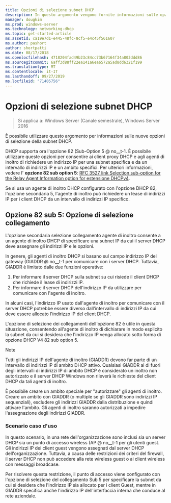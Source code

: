 ```yaml
---
title: Opzioni di selezione subnet DHCP
description: In questo argomento vengono fornite informazioni sulle opzioni di selezione della subnet DHCP per Dynamic Host Configuration Protocol (DHCP) in Windows Server 2016.
manager: dougkim
ms.prod: windows-server
ms.technology: networking-dhcp
ms.topic: get-started-article
ms.assetid: ca19e7d1-e445-48fc-8cf5-e4c45f561607
ms.author: pashort
author: shortpatti
ms.date: 08/17/2018
ms.openlocfilehash: 4718204fad49b23c84cc73b67164f34a803ddd86
ms.sourcegitcommit: 6aff3d88ff22ea141a6ea6572a5ad8dd6321f199
ms.translationtype: MT
ms.contentlocale: it-IT
ms.lasthandoff: 09/27/2019
ms.locfileid: "71405756"
---
```

# <a name="dhcp-subnet-selection-options"></a>Opzioni di selezione subnet DHCP

>Si applica a: Windows Server (Canale semestrale), Windows Server 2016

È possibile utilizzare questo argomento per informazioni sulle nuove opzioni di selezione della subnet DHCP.

DHCP supporta ora l'opzione 82 \(Sub-Option 5 @ no__t-1. È possibile utilizzare queste opzioni per consentire ai client proxy DHCP e agli agenti di inoltro di richiedere un indirizzo IP per una subnet specifica e da un intervallo di indirizzi IP e un ambito specifici.  Per ulteriori informazioni, vedere l' **opzione 82 sub option 5**: [RFC 3527 link Selection sub-option for the Relay Agent Information option for estensione DHCPv4](https://tools.ietf.org/html/rfc3527).

Se si usa un agente di inoltro DHCP configurato con l'opzione DHCP 82, l'opzione secondaria 5, l'agente di inoltro può richiedere un lease di indirizzi IP per i client DHCP da un intervallo di indirizzi IP specifico.


## <a name="option-82-sub-option-5-link-selection-sub-option"></a>Opzione 82 sub 5: Opzione di selezione collegamento

L'opzione secondaria selezione collegamento agente di inoltro consente a un agente di inoltro DHCP di specificare una subnet IP da cui il server DHCP deve assegnare gli indirizzi IP e le opzioni.

In genere, gli agenti di inoltro DHCP si basano sul campo indirizzo IP del gateway \(GIADDR @ no__t-1 per comunicare con i server DHCP. Tuttavia, GIADDR è limitato dalle due funzioni operative:

1. Per informare il server DHCP sulla subnet su cui risiede il client DHCP che richiede il lease di indirizzi IP.
2. Per informare il server DHCP dell'indirizzo IP da utilizzare per comunicare con l'agente di inoltro.

In alcuni casi, l'indirizzo IP usato dall'agente di inoltro per comunicare con il server DHCP potrebbe essere diverso dall'intervallo di indirizzi IP da cui deve essere allocato l'indirizzo IP del client DHCP. 

L'opzione di selezione dei collegamenti dell'opzione 82 è utile in questa situazione, consentendo all'agente di inoltro di dichiarare in modo esplicito la subnet da cui si desidera che l'indirizzo IP venga allocato sotto forma di opzione DHCP V4 82 sub option 5.

> [!NOTE]
>
> Tutti gli indirizzi IP dell'agente di inoltro (GIADDR) devono far parte di un intervallo di indirizzi IP di ambito DHCP attivo. Qualsiasi GIADDR al di fuori degli intervalli di indirizzi IP di ambito DHCP è considerato un inoltro non autorizzato e il server DHCP Windows non rileverà le richieste del client DHCP da tali agenti di inoltro.
>
> È possibile creare un ambito speciale per "autorizzare" gli agenti di inoltro. Creare un ambito con GIADDR (o multiple se gli GIADDR sono indirizzi IP sequenziali), escludere gli indirizzi GIADDR dalla distribuzione e quindi attivare l'ambito. Gli agenti di inoltro saranno autorizzati a impedire l'assegnazione degli indirizzi GIADDR.


### <a name="use-case-scenario"></a>Scenario caso d'uso

In questo scenario, in una rete dell'organizzazione sono inclusi sia un server DHCP sia un punto di accesso wireless \(AP @ no__t-1 per gli utenti guest. Gli indirizzi IP dei client guest vengono assegnati dal server DHCP dell'organizzazione. Tuttavia, a causa delle restrizioni dei criteri del firewall, il server DHCP non può accedere alla rete wireless guest o ai client wireless con messaggi broadcase.

Per risolvere questa restrizione, il punto di accesso viene configurato con l'opzione di selezione del collegamento Sub 5 per specificare la subnet da cui si desidera che l'indirizzo IP sia allocato per i client Guest, mentre in GIADDR specifica anche l'indirizzo IP dell'interfaccia interna che conduce al rete aziendale.
